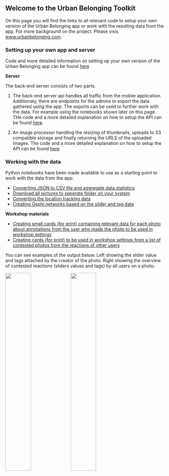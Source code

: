 ## Welcome to the Urban Belonging Toolkit

On this page you will find the links to all relevant code to setup your own version of the Urban Belonging app or work with the resulting data from the app. For more background on the project. Please visis www.urbanbelonging.com.

### Setting up your own app and server
Code and more detailed information on setting up your own version of the Urban Belonging app can be found [here](https://github.com/Urban-Belonging/UrbanBelonging)

**Server**

The back-end server consists of two parts. 
1. The back-end server api handles all traffic from the mobile application. Additionaly, there are endpoints for the admins to export the data gathered using the app. The exports can be used to further work with the data. For example using the notebooks shown later on this page. THe code and a more detailed explanation on how to setup the API can be found [here](https://github.com/Urban-Belonging/urbanbelonging-api). 

2. An image processor handling the resizing of thumbnails, uploads to S3 compatible storage and finally returning the URLS of the uploaded images. The code and a more detailed explanation on how to setup the API can be found [here](https://github.com/Urban-Belonging/urbanbelonging-image-post-processor)


### Working with the data

Python notebooks have been made available to use as a starting point to work with the data from the app:

- [Converting JSON to CSV file and aggregate data statistics](https://github.com/Urban-Belonging/UB-scripts/blob/main/Data%20preperation/convertJsonToCSV.ipynb)
- [Download all pictures to seperate folder on your system](https://github.com/Urban-Belonging/UB-scripts/blob/main/Data%20preperation/photosToFolders.ipynb)
- [Converting the location tracking data](https://github.com/Urban-Belonging/UB-scripts/blob/main/Data%20preperation/convertRouteData.ipynb)
- [Creating Gephi networks based on the slider and tag data](https://github.com/Urban-Belonging/UB-scripts/blob/main/Gephy%20networks/Urban%20Belonging%20networks%2023-09-2021.ipynb)


**Workshop materials**
- [Creating small cards (for print) containing relevant data for each photo about annotations from the user who made the photo to be used in workshop settings](https://github.com/Urban-Belonging/UB-scripts/blob/main/Workshop%20Content/createPhotoCards.ipynb) 
- [Creating cards (for print) to be used in workshop settings from a list of contested photos from the reactions of other users](https://github.com/Urban-Belonging/UrbanBelongingToolkit/blob/main/Workshop%20Content/ContestedPhotoCards.ipynb)

You can see examples of the output below. Left showing the slider value and tags attached by the creator of the photo. Right showing the overview of contested reactions (sliders values and tags) by all users on a photo.

<img src="https://raw.githubusercontent.com/Urban-Belonging/UrbanBelongingToolkit/gh-pages/docs/assets/example_1_cards.PNG" width="40%" /> <img src="https://raw.githubusercontent.com/Urban-Belonging/UrbanBelongingToolkit/gh-pages/docs/assets/example_2_cards.PNG" width="40%" />


